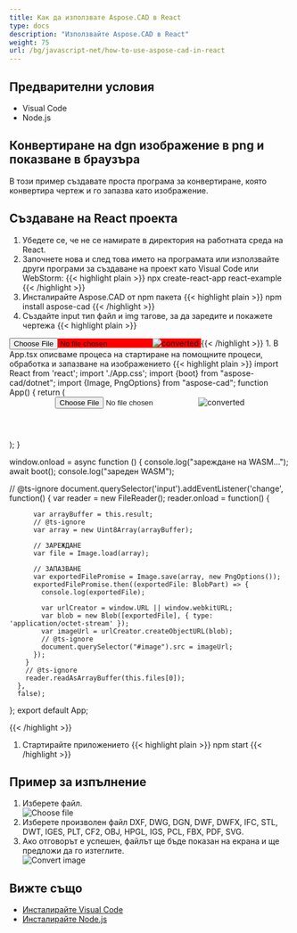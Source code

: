 ```yaml
---
title: Как да използвате Aspose.CAD в React
type: docs
description: "Използвайте Aspose.CAD в React"
weight: 75
url: /bg/javascript-net/how-to-use-aspose-cad-in-react
---
```


## Предварителни условия
- Visual Code
- Node.js

## Конвертиране на dgn изображение в png и показване в браузъра

В този пример създавате проста програма за конвертиране, която конвертира чертеж и го запазва като изображение.

## Създаване на React проекта

1. Убедете се, че не се намирате в директория на работната среда на React.
1. Започнете нова и след това името на програмата или използвайте други програми за създаване на проект като Visual Code или WebStorm:
{{< highlight plain >}}
npx create-react-app react-example
{{< /highlight >}}
1. Инсталирайте Aspose.CAD от npm пакета
{{< highlight plain >}}
npm install aspose-cad
{{< /highlight >}}
1. Създайте input тип файл и img тагове, за да заредите и покажете чертежа
{{< highlight plain >}}
<span style="background-color: red">
  <input id="file" type="file"/>
  <img alt="converted" id="image" />
</span>
{{< /highlight >}}
1. В App.tsx описваме процеса на стартиране на помощните процеси, обработка и запазване на изображението
{{< highlight plain >}}
import React from 'react';
import './App.css';
import {boot} from "aspose-cad/dotnet";
import {Image, PngOptions} from "aspose-cad";
function App() {
  return (
    <div className="App">
      <header className="App-header">
          <input id="file" type="file"/>
          <img alt="converted" id="image" />
      </header>
    </div>
  );
}

window.onload = async function () {
  console.log("зареждане на WASM...");
  await boot();
  console.log("зареден WASM");

  // @ts-ignore
    document.querySelector('input').addEventListener('change', function() {
        var reader = new FileReader();
        reader.onload = function() {

          var arrayBuffer = this.result;
          // @ts-ignore
          var array = new Uint8Array(arrayBuffer);

          // ЗАРЕЖДАНЕ
          var file = Image.load(array);

          // ЗАПАЗВАНЕ
          var exportedFilePromise = Image.save(array, new PngOptions());
          exportedFilePromise.then((exportedFile: BlobPart) => {
            console.log(exportedFile);

            var urlCreator = window.URL || window.webkitURL;
            var blob = new Blob([exportedFile], { type: 'application/octet-stream' });
            var imageUrl = urlCreator.createObjectURL(blob);
            // @ts-ignore
            document.querySelector("#image").src = imageUrl;
          });
        }
        // @ts-ignore
        reader.readAsArrayBuffer(this.files[0]);
      },
      false);
};
export default App;

{{< /highlight >}}
1. Стартирайте приложението
{{< highlight plain >}}
npm start
{{< /highlight >}}

## Пример за изпълнение

1. Изберете файл.<br>
![Choose file](choose-file.png)<br>
1. Изберете произволен файл DXF, DWG, DGN, DWF, DWFX, IFC, STL, DWT, IGES, PLT, CF2, OBJ, HPGL, IGS, PCL, FBX, PDF, SVG.
1. Ако отговорът е успешен, файлът ще бъде показан на екрана и ще предложи да го изтеглите.<br>
![Convert image](convert-image.png)<br>

## Вижте също

- [Инсталирайте Visual Code](https://code.visualstudio.com/)
- [Инсталирайте Node.js](https://nodejs.org/en/)
